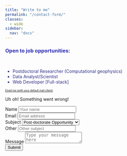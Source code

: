 ```yaml
---
title: "Write to me"
permalink: "/contact-form/"
classes:
  - wide
sidebar:
  nav: "docs"
---
```


<!-- <link rel="stylesheet" href="{{ site.url }}{{ site.baseurl }}/custom-css/contact-form.css"> -->
<style>
  .container-cf {
    margin: 0;
}

.container-cf progress {
  width: 100%;
}
input {
  transition: all 0.5s;
}
</style>
<div class="notice--info">
  <h3 style="color: rgb(45, 45, 180)">Open to job opportunities:</h3><br>
  <ul style="font-size:1em; color: rgb(49, 49, 138);">
    <li>Postdoctoral Researcher (Computational geophysics)</li>
    <li>Data Analyst/Scientist</li>
    <li>Web Developer [Full-stack]</li>
  </ul>
  <a href = "mailto: utpalkumar@gate.sinica.edu.tw" style="font-size:0.6em"> <i class="fas fa-paper-plane" style="font-size: larger;"></i> Email me (with your default mail client)</a>
  </div>

<link rel='stylesheet' href='https://cdnjs.cloudflare.com/ajax/libs/twitter-bootstrap/3.3.7/css/bootstrap.min.css'>
<div class="container-cf">
  <form onsubmit="sendEmail(event)" style="padding: 0;">
    <div id="alert-field" class="alert hidden">
      <p>Uh oh! Something went wrong!</p>
    </div>    
    <div class="form-group col-xs-6">
      <label for="name-field">Name</label>
      <input type="text" class="form-control" id="name-field" name="name-field" placeholder="Your name" required>
    </div>
    
  <div class="form-group col-xs-6">
    <label for="email-field">Email</label>
    <input type="email" class="form-control" id="email-field" name="email-field" placeholder="Email address" required>
  </div>
  
  <div id="subject-select" class="form-group col-xs-12">
    <label for="subject-field">Subject</label>
    <select class="form-control" name="subject-field" onchange="changeSubject(event)"  required>
      <option value="JobOpportunity">Post-doctorate Opportunity</option>
      <option value="Web Development">Web Development Projects</option>
      <option value="Data Scientist Opportunity">Data Scientist Opportunity</option>
      <option value="Other">Other</option>
    </select>
  </div>
  
  <div id="hidden-other-subject" class="form-group col-xs-6 hidden">
    <label for="other-subject-field">Other</label>
    <input type="text" class="form-control" id="other-subject-field" name="other-subject-field" placeholder="Other subject" />
  </div>
  
  <div class="form-group col-xs-12">
    <label for="body-field">Message</label>
    <textarea id="body-field" name="body-field" class="form-control" placeholder="Type your message here" required></textarea>
  </div>
  
  <div class="form-group col-xs-12">
    <button type="submit" class="btn btn-primary btn-lg btn-block">Submit</button>  
  </div>
    
  </form>
</div>
<!-- partial -->
  <script src='https://cdnjs.cloudflare.com/ajax/libs/jquery/3.2.1/jquery.min.js'></script>
  <script  src="{{ site.url }}{{ site.baseurl }}/custom-js/contactForm.js"></script>


